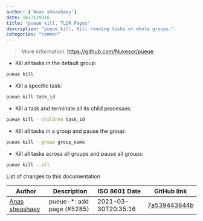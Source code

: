 ```yaml
---
author: ['Anas sheashaey']
date: 1617129316
title: "pueue kill, TLDR Pages"
description: "pueue kill, Kill running tasks or whole groups."
categories: "common"
---
```

> More information: <https://github.com/Nukesor/pueue>.

- Kill all tasks in the default group:

```bash
pueue kill
```

- Kill a specific task:

```bash
pueue kill task_id
```

- Kill a task and terminate all its child processes:

```bash
pueue kill --children task_id
```

- Kill all tasks in a group and pause the group:

```bash
pueue kill --group group_name
```

- Kill all tasks across all groups and pause all groups:

```bash
pueue kill --all
```
List of changes to this documentation


Author | Description | ISO 8601 Date | GitHub link
------|-----|-----|-----
[Anas sheashaey](mailto:she3sha3y5@gmail.com) | pueue-*: add page (#5285) | 2021-03-30T20:35:16 | [7a539443844b](https://github.com/tldr-pages/tldr/commit/7a539443844bfce6772ba0b2d829ca8e7b9934da)

